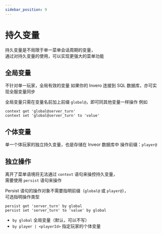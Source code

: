 ```yaml
---
sidebar_position: 9
---
```


# 持久变量

持久变量是不局限于单一菜单会话周期的变量，  
通过对持久变量的使用，可以实现更强大的菜单功能

## 全局变量

不针对单一玩家，全局有效的变量
如果你的 Invero 连接到 SQL 数据库，亦可实现全服变量同步

全局变量只需在变量名前加上前缀 `global@`，即可同其他变量一样操作
例如

```
context get 'global@server_turn'
context set 'global@server_turn' to 'value'
```

## 个体变量

单一个体玩家的独立持久变量，也是存储在 Inveor 数据库中
操作前缀：`player@`

## 独立操作

离开了菜单语境将无法通过 `context` 语句来操控持久变量，  
需要使用 `persist` 语句来操作

Persist 语句的操作对象不需要指明前缀（`global@` 或 `player@`），  
可选指明操作类型

```
persist get 'server_turn' by global
persist set 'server_turn' to 'value' by global
```

- `by global` 全局变量（默认，可以不写）
- `by player | <playerId>` 指定玩家的个体变量